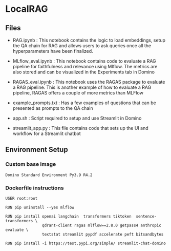 # LocalRAG

## Files
*  RAG.ipynb : This notebook contains the logic to load embeddings, setup the QA chain for RAG and allows users to ask queries once all the hyperparameters have been finalized.
  
*  MLflow_eval.ipynb : This notebook contains code to evaluate a RAG pipeline for faithfulness and relevance using Mlflow. The metrics are also stored and can be visualized in the Experiments tab in Domino
  
*  RAGAS_eval.ipynb : This notebook uses the RAGAS package to evaluate a RAG pipeline. This is another example of how to evaluate a RAG pipeline, RAGAS offers a couple of more metrics than MLFlow
  
*  example_prompts.txt : Has a few examples of questions that can be presented as prompts to the QA chain
  
*  app.sh : Script required to setup and use Streamlit in Domino
  
*  streamlit_app.py : This file contains code that sets up the UI and workflow for a Streamlit chatbot


## Environment Setup

### Custom base image 
```Domino Standard Environment Py3.9 R4.2```


### Dockerfile instructions

```
USER root:root

RUN pip uninstall --yes mlflow

RUN pip install openai langchain  transformers tiktoken  sentence-transformers \
                qdrant-client ragas mlflow==2.8.0 getpass4 anthropic evaluate \
                textstat streamlit pypdf accelerate peft bitsandbytes

RUN pip install -i https://test.pypi.org/simple/ streamlit-chat-domino
```
### 

